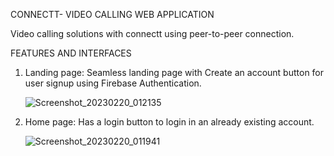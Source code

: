 CONNECTT- VIDEO CALLING WEB APPLICATION

Video calling solutions with connectt using peer-to-peer connection.

FEATURES AND INTERFACES
1. Landing page:
   Seamless landing page with Create an account button for user signup using Firebase Authentication.
   
   ![Screenshot_20230220_012135](https://user-images.githubusercontent.com/94929750/220327940-7e08a612-dcaf-4c21-bad6-95665fcc7e29.png)

2. Home page:
   Has a login button to login in an already existing account.
   
   ![Screenshot_20230220_011941](https://user-images.githubusercontent.com/94929750/220397229-685c3309-98d4-4b2b-ac21-6cf6248954db.png)


